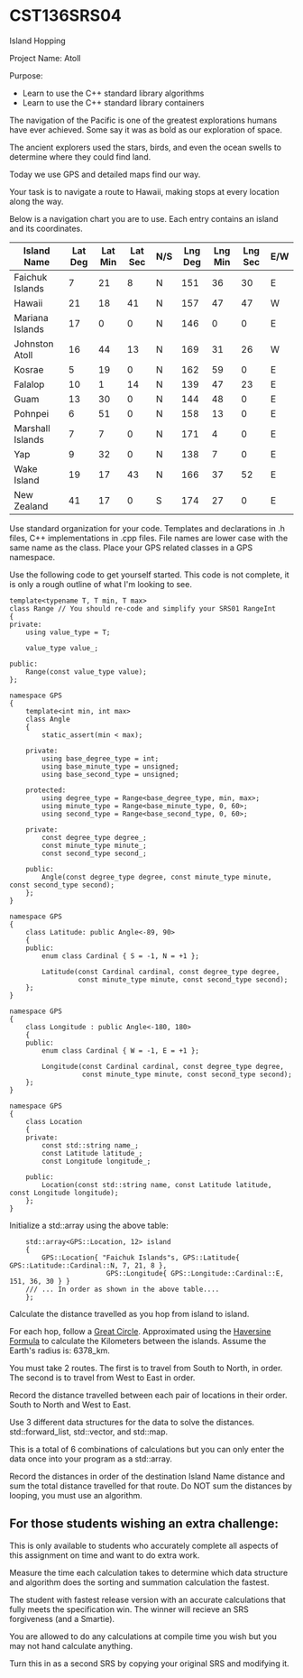# CST136SRS04
Island Hopping

Project Name: Atoll

Purpose:

- Learn to use the C++ standard library algorithms
- Learn to use the C++ standard library containers

The navigation of the Pacific is one of the greatest explorations humans have ever achieved. 
Some say it was as bold as our exploration of space. 

The ancient explorers used the stars, birds, and even the ocean swells to determine where they could find land. 

Today we use GPS and detailed maps find our way. 

Your task is to navigate a route to Hawaii, making stops at every location along the way.

Below is a navigation chart you are to use. Each entry contains an island and its coordinates. 

| Island Name      | Lat Deg | Lat Min | Lat Sec | N/S | Lng Deg | Lng Min | Lng Sec | E/W | 
| ---------------- | ------- | ------- | ------- | --- | ------- | ------- | ------- | --- |
| Faichuk Islands  |       7 |      21 |       8 |   N |     151 |      36 |      30 |   E |
| Hawaii           |      21 |      18 |      41 |   N |     157 |      47 |      47 |   W |
| Mariana Islands  |      17 |       0 |       0 |   N |     146 |       0 |       0 |   E |
| Johnston Atoll   |      16 |      44 |      13 |   N |     169 |      31 |      26 |   W |
| Kosrae           |       5 |      19 |       0 |   N |     162 |      59 |       0 |   E |
| Falalop          |      10 |       1 |      14 |   N |     139 |      47 |      23 |   E |
| Guam             |      13 |      30 |       0 |   N |     144 |      48 |       0 |   E |
| Pohnpei          |       6 |      51 |       0 |   N |     158 |      13 |       0 |   E |
| Marshall Islands |       7 |       7 |       0 |   N |     171 |       4 |       0 |   E |
| Yap              |       9 |      32 |       0 |   N |     138 |       7 |       0 |   E |
| Wake Island      |      19 |      17 |      43 |   N |     166 |      37 |      52 |   E |
| New Zealand      |      41 |      17 |       0 |   S |     174 |      27 |       0 |   E |

Use standard organization for your code. Templates and declarations  in .h files, C++ implementations in .cpp files. 
File names are lower case with the same name as the class. Place your GPS related classes in a GPS namespace.

Use the following code to get yourself started. This code is not complete, it is only a rough outline of what I'm 
looking to see. 
```
template<typename T, T min, T max>
class Range // You should re-code and simplify your SRS01 RangeInt
{
private:
	using value_type = T;

	value_type value_;

public:
	Range(const value_type value);
};

namespace GPS
{
	template<int min, int max>
	class Angle
	{
		static_assert(min < max);

	private:
		using base_degree_type = int;
		using base_minute_type = unsigned;
		using base_second_type = unsigned;

	protected:
		using degree_type = Range<base_degree_type, min, max>;
		using minute_type = Range<base_minute_type, 0, 60>;
		using second_type = Range<base_second_type, 0, 60>;

	private:
		const degree_type degree_;
		const minute_type minute_;
		const second_type second_;

	public:
		Angle(const degree_type degree, const minute_type minute, const second_type second);
	};
}

namespace GPS
{
	class Latitude: public Angle<-89, 90>
	{
	public:
		enum class Cardinal { S = -1, N = +1 };

		Latitude(const Cardinal cardinal, const degree_type degree, 
		         const minute_type minute, const second_type second);
	};
}

namespace GPS
{
	class Longitude : public Angle<-180, 180>
	{
	public:
		enum class Cardinal { W = -1, E = +1 };

		Longitude(const Cardinal cardinal, const degree_type degree, 
		          const minute_type minute, const second_type second);
	};
}

namespace GPS
{
	class Location
	{
	private:
		const std::string name_;
		const Latitude latitude_;
		const Longitude longitude_;

	public:
		Location(const std::string name, const Latitude latitude, const Longitude longitude);
	};
}
```

Initialize a std::array using the above table:

```
	std::array<GPS::Location, 12> island
	{
		GPS::Location{ "Faichuk Islands"s, GPS::Latitude{ GPS::Latitude::Cardinal::N, 7, 21, 8 }, 
		                GPS::Longitude{ GPS::Longitude::Cardinal::E, 151, 36, 30 } } 
    /// ... In order as shown in the above table....
	};
```

Calculate the distance travelled as you hop from island to island. 

For each hop, follow a [Great Circle](https://en.wikipedia.org/wiki/Great-circle_distance). 
Approximated using the [Haversine Formula](https://en.wikipedia.org/wiki/Haversine_formula) to calculate 
the Kilometers between the islands. Assume the Earth's radius is: 6378_km. 

You must take 2 routes. The first is to travel from South to North, in order. The second is to travel from 
West to East in order. 

Record the distance travelled between each pair of locations in their order. South to North and West to East. 

Use 3 different data structures for the data to solve the distances. std::forward_list, std::vector, and std::map. 

This is a total of 6 combinations of calculations but you can only enter the data once into your program as a std::array. 


Record the distances in order of the destination Island Name distance and sum the total distance travelled for that route. Do NOT sum the distances by looping, you must use an algorithm. 


## For those students wishing an extra challenge:

This is only available to students who accurately complete all aspects of this assignment on time and want 
to do extra work. 

Measure the time each calculation takes to determine which data structure and algorithm does the sorting and 
summation calculation the fastest. 

The student with fastest release version with an accurate calculations that fully meets the specification win. 
The winner will recieve an SRS forgiveness (and a Smartie). 

You are allowed to do any calculations at compile time you wish but you may not hand calculate anything. 

Turn this in as a second SRS by copying your original SRS and modifying it. 
